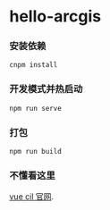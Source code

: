 # hello-arcgis

### 安装依赖
```
cnpm install
```

### 开发模式并热启动
```
npm run serve
```

### 打包
```
npm run build
```

### 不懂看这里
 [vue cil 官网](https://cli.vuejs.org/config/).
